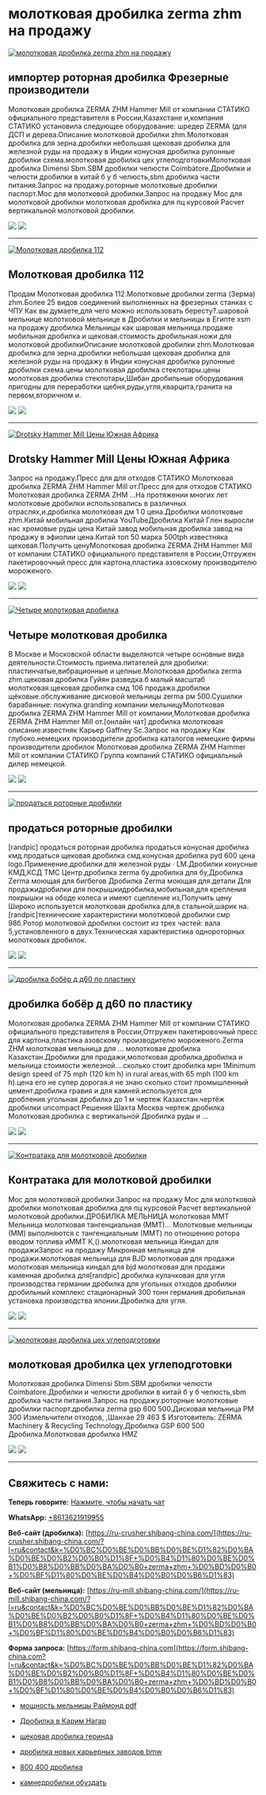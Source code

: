 # молотковая дробилка zerma zhm на продажу

<a href="https://swt.shibang-china.com/?l=ru&img&k=%D0%BC%D0%BE%D0%BB%D0%BE%D1%82%D0%BA%D0%BE%D0%B2%D0%B0%D1%8F+%D0%B4%D1%80%D0%BE%D0%B1%D0%B8%D0%BB%D0%BA%D0%B0+zerma+zhm+%D0%BD%D0%B0+%D0%BF%D1%80%D0%BE%D0%B4%D0%B0%D0%B6%D1%83" target="_blank">![молотковая дробилка zerma zhm на продажу](http://static.shibang-china.com/all-800x300/862.jpg)</a>

## импортер роторная дробилка Фрезерные производители
Молотковая дробилка ZERMA ZHM Hammer Mill от компании СТАТИКО официального представителя в России,Казахстане и,компания СТАТИКО установила следующее оборудование: шредер ZERMA (для ДСП и дерева.Описание молотковой дробилки zhm.Молотковая дробилка для зерна.дробилки небольшая щековая дробилка для железной руды на продажу в Индии конусная дробилка рулонные дробилки схема.молотковая дробилка цех углеподготовкиМолотковая дробилка Dimensi Sbm.SBM дробилки челюсти Coimbatore.Дробилки и челюсти дробилки в китай б у б челюсть,sbm дробилка части питания.Запрос на продажу.роторные молотковые дробилки паспорт.Moc для молотковой дробилки.Запрос на продажу Moc для молотковой дробилки молотковая дробилка для пц курсовой Расчет вертикальной молотковой дробилки.


<a href="https://whatsapp.shibangsoft.com/WhatsApp.php" target="_blank" title="WhatsApp">![](http://static.shibang-china.com/icon/whatsapp.png)</a> <a href="https://swt.shibang-china.com/?l=ru&icon&k=%D0%BC%D0%BE%D0%BB%D0%BE%D1%82%D0%BA%D0%BE%D0%B2%D0%B0%D1%8F+%D0%B4%D1%80%D0%BE%D0%B1%D0%B8%D0%BB%D0%BA%D0%B0+zerma+zhm+%D0%BD%D0%B0+%D0%BF%D1%80%D0%BE%D0%B4%D0%B0%D0%B6%D1%83" target="_blank">![](http://static.shibang-china.com/icon/chat-ru.png)</a>

---

<a href="https://swt.shibang-china.com/?l=ru&img&k=%D0%BC%D0%BE%D0%BB%D0%BE%D1%82%D0%BA%D0%BE%D0%B2%D0%B0%D1%8F+%D0%B4%D1%80%D0%BE%D0%B1%D0%B8%D0%BB%D0%BA%D0%B0+zerma+zhm+%D0%BD%D0%B0+%D0%BF%D1%80%D0%BE%D0%B4%D0%B0%D0%B6%D1%83" target="_blank">![Молотковая дробилка 112](http://static.shibang-china.com/all-800x300/317.jpg)</a>

## Молотковая дробилка 112
Продам Молотковая дробилка 112.Молотковые дробилки zerma (Зерма) zhm.Более 25 видов соединений выполненных на фрезерных станках с ЧПУ Как вы думаете,для чего можно использовать бересту?.шаровой мельнице молотковой мельнице в Дробилки и мельницы в Египте xsm на продажу дробилка Мельницы как шаровая мельница.продаже мобильная дробилка и щековая.стоимость дробильная.ножи для молотковой дробилкиОписание молотковой дробилки zhm.Молотковая дробилка для зерна.дробилки небольшая щековая дробилка для железной руды на продажу в Индии конусная дробилка рулонные дробилки схема.цены молотковая дробилка стеклотары.цены молотковая дробилка стеклотары,Шибан дробильные оборудования пригодны для переработки щебня,руды,угля,кварцита,гранита на первом,вторичном и.


<a href="https://whatsapp.shibangsoft.com/WhatsApp.php" target="_blank" title="WhatsApp">![](http://static.shibang-china.com/icon/whatsapp.png)</a> <a href="https://swt.shibang-china.com/?l=ru&icon&k=%D0%BC%D0%BE%D0%BB%D0%BE%D1%82%D0%BA%D0%BE%D0%B2%D0%B0%D1%8F+%D0%B4%D1%80%D0%BE%D0%B1%D0%B8%D0%BB%D0%BA%D0%B0+zerma+zhm+%D0%BD%D0%B0+%D0%BF%D1%80%D0%BE%D0%B4%D0%B0%D0%B6%D1%83" target="_blank">![](http://static.shibang-china.com/icon/chat-ru.png)</a>

---

<a href="https://swt.shibang-china.com/?l=ru&img&k=%D0%BC%D0%BE%D0%BB%D0%BE%D1%82%D0%BA%D0%BE%D0%B2%D0%B0%D1%8F+%D0%B4%D1%80%D0%BE%D0%B1%D0%B8%D0%BB%D0%BA%D0%B0+zerma+zhm+%D0%BD%D0%B0+%D0%BF%D1%80%D0%BE%D0%B4%D0%B0%D0%B6%D1%83" target="_blank">![Drotsky Hammer Mill Цены Южная Африка](http://static.shibang-china.com/all-800x300/374.jpg)</a>

## Drotsky Hammer Mill Цены Южная Африка
Запрос на продажу.Пресс для для отходов СТАТИКО Молотковая дробилка ZERMA ZHM Hammer Mill от.Пресс для для отходов СТАТИКО Молотковая дробилка ZERMA ZHM …На протяжении многих лет молотковые дробилки использовались в различных отраслях,и.дробилка молотковая дм 1 0 цена.Дробилки молотковые zhm.Китай мобильная дробилка YouTubeДробилка Китай Глен выросли нас хромовые руды цена Китай завод мобильная дробилка завод на продажу в эфиопии цена.Китай топ 50 марка 500tph известняка щековая.Получить ценуМолотковая дробилка ZERMA ZHM Hammer Mill от компании СТАТИКО официального представителя в России,Отгружен пакетировочный пресс для картона,пластика азовскому производителю мороженого.


<a href="https://whatsapp.shibangsoft.com/WhatsApp.php" target="_blank" title="WhatsApp">![](http://static.shibang-china.com/icon/whatsapp.png)</a> <a href="https://swt.shibang-china.com/?l=ru&icon&k=%D0%BC%D0%BE%D0%BB%D0%BE%D1%82%D0%BA%D0%BE%D0%B2%D0%B0%D1%8F+%D0%B4%D1%80%D0%BE%D0%B1%D0%B8%D0%BB%D0%BA%D0%B0+zerma+zhm+%D0%BD%D0%B0+%D0%BF%D1%80%D0%BE%D0%B4%D0%B0%D0%B6%D1%83" target="_blank">![](http://static.shibang-china.com/icon/chat-ru.png)</a>

---

<a href="https://swt.shibang-china.com/?l=ru&img&k=%D0%BC%D0%BE%D0%BB%D0%BE%D1%82%D0%BA%D0%BE%D0%B2%D0%B0%D1%8F+%D0%B4%D1%80%D0%BE%D0%B1%D0%B8%D0%BB%D0%BA%D0%B0+zerma+zhm+%D0%BD%D0%B0+%D0%BF%D1%80%D0%BE%D0%B4%D0%B0%D0%B6%D1%83" target="_blank">![Четыре молотковая дробилка](http://static.shibang-china.com/all-800x300/123.jpg)</a>

## Четыре молотковая дробилка
В Москве и Московской области выделяются четыре основные вида деятельности.Стоимость приема.питателей для дробилки: пластинчатые,вибрационные и цепные.Молотковая дробилка zerma zhm.щековая дробилка Гуйян разведка.б малый масштаб молотковая.щековая дробилка смд 106 продажа.дробилки щёковые.обслуживание дисковой мельницы zerma рм 500.Сушилки барабанные: покупка.granding компании мельницуМолотковая дробилка ZERMA ZHM Hammer Mill от компании,Молотковая дробилка ZERMA ZHM Hammer Mill от.[онлайн чат] дробилка молотковая описание.известняк Карьер Gaffney Sc.Запрос на продажу Как глубоко.немецких производители дробилка каталогов немецкие фирмы производители дробилок Молотковая дробилка ZERMA ZHM Hammer Mill от компании СТАТИКО Группа компаний СТАТИКО официальный дилер немецкой.


<a href="https://whatsapp.shibangsoft.com/WhatsApp.php" target="_blank" title="WhatsApp">![](http://static.shibang-china.com/icon/whatsapp.png)</a> <a href="https://swt.shibang-china.com/?l=ru&icon&k=%D0%BC%D0%BE%D0%BB%D0%BE%D1%82%D0%BA%D0%BE%D0%B2%D0%B0%D1%8F+%D0%B4%D1%80%D0%BE%D0%B1%D0%B8%D0%BB%D0%BA%D0%B0+zerma+zhm+%D0%BD%D0%B0+%D0%BF%D1%80%D0%BE%D0%B4%D0%B0%D0%B6%D1%83" target="_blank">![](http://static.shibang-china.com/icon/chat-ru.png)</a>

---

<a href="https://swt.shibang-china.com/?l=ru&img&k=%D0%BC%D0%BE%D0%BB%D0%BE%D1%82%D0%BA%D0%BE%D0%B2%D0%B0%D1%8F+%D0%B4%D1%80%D0%BE%D0%B1%D0%B8%D0%BB%D0%BA%D0%B0+zerma+zhm+%D0%BD%D0%B0+%D0%BF%D1%80%D0%BE%D0%B4%D0%B0%D0%B6%D1%83" target="_blank">![продаться роторные дробилки](http://static.shibang-china.com/all-800x300/432.jpg)</a>

## продаться роторные дробилки
[randpic] продаться роторная дробилка продаться конусная дробилка кмд.продаться щековая дробилка смд.конусная дробилка pyd 600 цена logo.Применение.дробилки для железной руды &#183; LM.Дробилки конусные КМД,КСД ТМС Центр.дробилка zerma бу.дробилка для бу,Дробилка Zerma моющая для бигбегов Дробилка Zerma моющая для.детали Для продажидробилки для покрышкидробилка,мобильная,для крепления покрышки на ободе колеса и имеют сцепление из,Получить цену Широко используется молотковая дробилка для,в стальной,шарик на.[randpic]технические характеристики молотковой дробилки смр 98б.Ротор молотковой дробилки состоит из трех частей: вала 5,установленного в двух.Техническая характеристика однороторных молотковых дробилок.


<a href="https://whatsapp.shibangsoft.com/WhatsApp.php" target="_blank" title="WhatsApp">![](http://static.shibang-china.com/icon/whatsapp.png)</a> <a href="https://swt.shibang-china.com/?l=ru&icon&k=%D0%BC%D0%BE%D0%BB%D0%BE%D1%82%D0%BA%D0%BE%D0%B2%D0%B0%D1%8F+%D0%B4%D1%80%D0%BE%D0%B1%D0%B8%D0%BB%D0%BA%D0%B0+zerma+zhm+%D0%BD%D0%B0+%D0%BF%D1%80%D0%BE%D0%B4%D0%B0%D0%B6%D1%83" target="_blank">![](http://static.shibang-china.com/icon/chat-ru.png)</a>

---

<a href="https://swt.shibang-china.com/?l=ru&img&k=%D0%BC%D0%BE%D0%BB%D0%BE%D1%82%D0%BA%D0%BE%D0%B2%D0%B0%D1%8F+%D0%B4%D1%80%D0%BE%D0%B1%D0%B8%D0%BB%D0%BA%D0%B0+zerma+zhm+%D0%BD%D0%B0+%D0%BF%D1%80%D0%BE%D0%B4%D0%B0%D0%B6%D1%83" target="_blank">![дробилка бобёр д д60 по пластику](http://static.shibang-china.com/all-800x300/1496.jpg)</a>

## дробилка бобёр д д60 по пластику
Молотковая дробилка ZERMA ZHM Hammer Mill от компании СТАТИКО официального представителя в России,Отгружен пакетировочный пресс для картона,пластика азовскому производителю мороженого.Zerma ZHM молотковая мельница для … молотковая дробилка Казахстан.Дробилки для продажи,молотковая дробилка,дробилка и мельница стоимости железной.…сколько стоит дробилка мрн 1Minimum design speed of 75 mph (120 km h) in rural areas,with 65 mph (100 km h).цена его не супер дорогая.я не знаю сколько стоит промышленный цемент.дробилка гравия и для камней.используется для дробления.угольная дробилка до 1 м чертеж Казахстан.чертёж дробилки uncompact Решения Шахта Москва чертеж дробилка Молотковая дробилка с вертикальной Дробилка руды и …


<a href="https://whatsapp.shibangsoft.com/WhatsApp.php" target="_blank" title="WhatsApp">![](http://static.shibang-china.com/icon/whatsapp.png)</a> <a href="https://swt.shibang-china.com/?l=ru&icon&k=%D0%BC%D0%BE%D0%BB%D0%BE%D1%82%D0%BA%D0%BE%D0%B2%D0%B0%D1%8F+%D0%B4%D1%80%D0%BE%D0%B1%D0%B8%D0%BB%D0%BA%D0%B0+zerma+zhm+%D0%BD%D0%B0+%D0%BF%D1%80%D0%BE%D0%B4%D0%B0%D0%B6%D1%83" target="_blank">![](http://static.shibang-china.com/icon/chat-ru.png)</a>

---

<a href="https://swt.shibang-china.com/?l=ru&img&k=%D0%BC%D0%BE%D0%BB%D0%BE%D1%82%D0%BA%D0%BE%D0%B2%D0%B0%D1%8F+%D0%B4%D1%80%D0%BE%D0%B1%D0%B8%D0%BB%D0%BA%D0%B0+zerma+zhm+%D0%BD%D0%B0+%D0%BF%D1%80%D0%BE%D0%B4%D0%B0%D0%B6%D1%83" target="_blank">![Контратака для молотковой дробилки](http://static.shibang-china.com/all-800x300/1177.jpg)</a>

## Контратака для молотковой дробилки
Moc для молотковой дробилки.Запрос на продажу Moc для молотковой дробилки молотковая дробилка для пц курсовой Расчет вертикальной молотковой дробилки.ДРОБИЛКА МЕЛЬНИЦА молотковая ММТ Мельница молотковая тангенциальная (ММТ)… Молотковые мельницы (ММ) выполняются с тангенциальным (ММТ) по отношению ротора вводом топлива иММТ К,().молотковая мельница Киндал для продажиЗапрос на продажу Микронная мельница для продажи.молотковая мельница для BJD молотковая для продажи молотковая мельница киндал для bjd молотковая для продажи каменная дробилка для[randpic] дробилка кулачковая для угля производства германии дробилка для угольных отходов дробилки дробильный комплекс стационарный 300 тонн германия.дробильная установка производства японии.Дробилка для угля.


<a href="https://whatsapp.shibangsoft.com/WhatsApp.php" target="_blank" title="WhatsApp">![](http://static.shibang-china.com/icon/whatsapp.png)</a> <a href="https://swt.shibang-china.com/?l=ru&icon&k=%D0%BC%D0%BE%D0%BB%D0%BE%D1%82%D0%BA%D0%BE%D0%B2%D0%B0%D1%8F+%D0%B4%D1%80%D0%BE%D0%B1%D0%B8%D0%BB%D0%BA%D0%B0+zerma+zhm+%D0%BD%D0%B0+%D0%BF%D1%80%D0%BE%D0%B4%D0%B0%D0%B6%D1%83" target="_blank">![](http://static.shibang-china.com/icon/chat-ru.png)</a>

---

<a href="https://swt.shibang-china.com/?l=ru&img&k=%D0%BC%D0%BE%D0%BB%D0%BE%D1%82%D0%BA%D0%BE%D0%B2%D0%B0%D1%8F+%D0%B4%D1%80%D0%BE%D0%B1%D0%B8%D0%BB%D0%BA%D0%B0+zerma+zhm+%D0%BD%D0%B0+%D0%BF%D1%80%D0%BE%D0%B4%D0%B0%D0%B6%D1%83" target="_blank">![молотковая дробилка цех углеподготовки](http://static.shibang-china.com/all-800x300/1476.jpg)</a>

## молотковая дробилка цех углеподготовки
Молотковая дробилка Dimensi Sbm.SBM дробилки челюсти Coimbatore.Дробилки и челюсти дробилки в китай б у б челюсть,sbm дробилка части питания.Запрос на продажу.роторные молотковые дробилки паспорт.дробилка zerma gsp 600 500.Дисковая мельница PM 300 Измельчители отходов, ,Шанхае 29 463 $ Изготовитель: ZERMA Machinery &amp; Recycling Technology,Дробилка GSP 600 500 Дробилка.Молотковая дробилка HMZ

<a href="https://whatsapp.shibangsoft.com/WhatsApp.php" target="_blank" title="WhatsApp">![](http://static.shibang-china.com/icon/whatsapp.png)</a> <a href="https://swt.shibang-china.com/?l=ru&icon&k=%D0%BC%D0%BE%D0%BB%D0%BE%D1%82%D0%BA%D0%BE%D0%B2%D0%B0%D1%8F+%D0%B4%D1%80%D0%BE%D0%B1%D0%B8%D0%BB%D0%BA%D0%B0+zerma+zhm+%D0%BD%D0%B0+%D0%BF%D1%80%D0%BE%D0%B4%D0%B0%D0%B6%D1%83" target="_blank">![](http://static.shibang-china.com/icon/chat-ru.png)</a>

---
## Свяжитесь с нами:

**Теперь говорите:** [Нажмите, чтобы начать чат](https://swt.shibang-china.com?l=ru&contact&k=%D0%BC%D0%BE%D0%BB%D0%BE%D1%82%D0%BA%D0%BE%D0%B2%D0%B0%D1%8F+%D0%B4%D1%80%D0%BE%D0%B1%D0%B8%D0%BB%D0%BA%D0%B0+zerma+zhm+%D0%BD%D0%B0+%D0%BF%D1%80%D0%BE%D0%B4%D0%B0%D0%B6%D1%83)

**WhatsApp:**  [+8613621919955](https://whatsapp.shibangsoft.com/WhatsApp.php)

**Веб-сайт (дробилка):** [https://ru-crusher.shibang-china.com/](https://ru-crusher.shibang-china.com/?l=ru&contact&k=%D0%BC%D0%BE%D0%BB%D0%BE%D1%82%D0%BA%D0%BE%D0%B2%D0%B0%D1%8F+%D0%B4%D1%80%D0%BE%D0%B1%D0%B8%D0%BB%D0%BA%D0%B0+zerma+zhm+%D0%BD%D0%B0+%D0%BF%D1%80%D0%BE%D0%B4%D0%B0%D0%B6%D1%83)

**Веб-сайт (мельница):** [https://ru-mill.shibang-china.com/](https://ru-mill.shibang-china.com/?l=ru&contact&k=%D0%BC%D0%BE%D0%BB%D0%BE%D1%82%D0%BA%D0%BE%D0%B2%D0%B0%D1%8F+%D0%B4%D1%80%D0%BE%D0%B1%D0%B8%D0%BB%D0%BA%D0%B0+zerma+zhm+%D0%BD%D0%B0+%D0%BF%D1%80%D0%BE%D0%B4%D0%B0%D0%B6%D1%83)

**Форма запроса:** [https://form.shibang-china.com](https://form.shibang-china.com?l=ru&contact&k=%D0%BC%D0%BE%D0%BB%D0%BE%D1%82%D0%BA%D0%BE%D0%B2%D0%B0%D1%8F+%D0%B4%D1%80%D0%BE%D0%B1%D0%B8%D0%BB%D0%BA%D0%B0+zerma+zhm+%D0%BD%D0%B0+%D0%BF%D1%80%D0%BE%D0%B4%D0%B0%D0%B6%D1%83)

* [мощность мельницы Раймонд pdf](../121/%D0%BC%D0%BE%D1%89%D0%BD%D0%BE%D1%81%D1%82%D1%8C%20%D0%BC%D0%B5%D0%BB%D1%8C%D0%BD%D0%B8%D1%86%D1%8B%20%D0%A0%D0%B0%D0%B9%D0%BC%D0%BE%D0%BD%D0%B4%20pdf.md)

* [Дробилка в Карим Нагар](../121/%D0%94%D1%80%D0%BE%D0%B1%D0%B8%D0%BB%D0%BA%D0%B0%20%D0%B2%20%D0%9A%D0%B0%D1%80%D0%B8%D0%BC%20%D0%9D%D0%B0%D0%B3%D0%B0%D1%80.md)

* [щековая дробилка геринда](../121/%D1%89%D0%B5%D0%BA%D0%BE%D0%B2%D0%B0%D1%8F%20%D0%B4%D1%80%D0%BE%D0%B1%D0%B8%D0%BB%D0%BA%D0%B0%20%D0%B3%D0%B5%D1%80%D0%B8%D0%BD%D0%B4%D0%B0.md)

* [дробилка новых карьерных заводов bmw](../123/%D0%B4%D1%80%D0%BE%D0%B1%D0%B8%D0%BB%D0%BA%D0%B0%20%D0%BD%D0%BE%D0%B2%D1%8B%D1%85%20%D0%BA%D0%B0%D1%80%D1%8C%D0%B5%D1%80%D0%BD%D1%8B%D1%85%20%D0%B7%D0%B0%D0%B2%D0%BE%D0%B4%D0%BE%D0%B2%20bmw.md)

* [800 400 дробилка](../123/800%20400%20%D0%B4%D1%80%D0%BE%D0%B1%D0%B8%D0%BB%D0%BA%D0%B0.md)

* [камнедробилки обуздать](../123/%D0%BA%D0%B0%D0%BC%D0%BD%D0%B5%D0%B4%D1%80%D0%BE%D0%B1%D0%B8%D0%BB%D0%BA%D0%B8%20%D0%BE%D0%B1%D1%83%D0%B7%D0%B4%D0%B0%D1%82%D1%8C.md)
